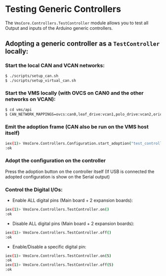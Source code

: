 # Testing Generic Controllers

The `VmsCore.Controllers.TestController` module allows you to test all Output and inputs of the Arduino generic controllers.

## Adopting a generic controller as a `TestController` locally:

### Start the local CAN  and VCAN networks:

```sh
$ ./scripts/setup_can.sh
$ ./scripts/setup_virtual_can.sh
```

### Start the VMS locally (with OVCS on CAN0 and the other networks on VCAN):

```sh
$ cd vms/api
$ CAN_NETWORK_MAPPINGS=ovcs:can0,leaf_drive:vcan1,polo_drive:vcan2,orion_bms:vcan3,misc:vcan4 iex -S mix phx.server
```

### Emit the adoption frame (CAN also be run on the VMS host itself)

```sh
iex(1)> VmsCore.Controllers.Configuration.start_adoption("test_controller")
:ok
```

### Adopt the configuration on the controller

Press the adoption button on the controller itself
(If USB is connected the adopted configuration is show on the Serial output)

### Control the Digital I/Os:

* Enable ALL digital pins (Main board + 2 expansion boards):

```sh
iex(1)> VmsCore.Controllers.TestController.on()
:ok
```

* Disable ALL digital pins (Main board + 2 expansion boards):

```sh
iex(1)> VmsCore.Controllers.TestController.off()
:ok
```

* Enable/Disable a specific digital pin:

```sh
iex(1)> VmsCore.Controllers.TestController.on(5)
:ok
iex(1)> VmsCore.Controllers.TestController.off(5)
:ok
```